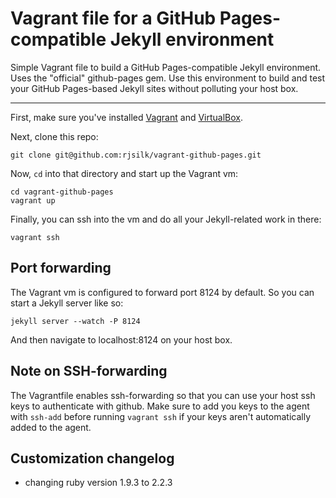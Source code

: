 Vagrant file for a GitHub Pages-compatible Jekyll environment
====================

Simple Vagrant file to build a GitHub Pages-compatible Jekyll environment. Uses the "official" github-pages gem. Use this environment to build and test your GitHub Pages-based Jekyll sites without polluting your host box.


--------------------

First, make sure you've installed [Vagrant](http://docs.vagrantup.com/v2/getting-started/index.html) and [VirtualBox](https://www.virtualbox.org/).

Next, clone this repo:

```
git clone git@github.com:rjsilk/vagrant-github-pages.git
```

Now, `cd` into that directory and start up the Vagrant vm:

```
cd vagrant-github-pages
vagrant up
```

Finally, you can ssh into the vm and do all your Jekyll-related work in there:

```
vagrant ssh
```

Port forwarding
---------------------
The Vagrant vm is configured to forward port 8124 by default. So you can start a Jekyll server like so:

```
jekyll server --watch -P 8124
```

And then navigate to localhost:8124 on your host box.

Note on SSH-forwarding
---------------------
The Vagrantfile enables ssh-forwarding so that you can use your host ssh keys to authenticate with github. Make sure to add you keys to the agent with ```ssh-add``` before running ```vagrant ssh``` if your keys aren't automatically added to the agent.

Customization changelog
-----------------------

- changing ruby version 1.9.3 to 2.2.3

